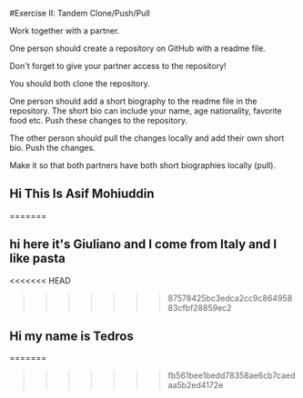 #Exercise II: Tandem Clone/Push/Pull

Work together with a partner.

One person should create a repository on GitHub with a readme file.

Don't forget to give your partner access to the repository!

You should both clone the repository.

One person should add a short biography to the readme file in the repository. The short bio can include your name, age nationality, favorite food etc. Push these changes to the repository.

The other person should pull the changes locally and add their own short bio. Push the changes.

Make it so that both partners have both short biographies locally (pull).

## Hi This Is Asif Mohiuddin 
=======
## hi here it's Giuliano and I come from Italy and I like pasta
<<<<<<< HEAD
>>>>>>> 87578425bc3edca2cc9c86495883cfbf28859ec2
## Hi my name is Tedros 
=======


>>>>>>> fb561bee1bedd78358ae6cb7caedaa5b2ed4172e
